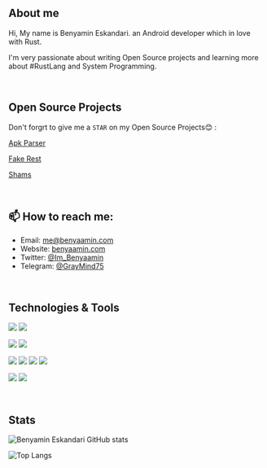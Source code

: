 ## About me
Hi, My name is Benyamin Eskandari. an Android developer which in love with Rust.

I'm very passionate about writing Open Source projects and learning more about #RustLang and System Programming.

<br/>

## Open Source Projects
Don't forgrt to give me a `STAR` on my Open Source Projects😊 :

[Apk Parser](https://github.com/graymind75/apk-parser)

[Fake Rest](https://github.com/graymind75/fake-rest)

[Shams](https://github.com/graymind75/shams)

<br/>

## 📫 How to reach me:
- Email: me@benyaamin.com
- Website: [benyaamin.com](https://benyaamin.com)
- Twitter: [@Im_Benyaamin](https://twitter.com/im_benyaamin)
- Telegram: [@GrayMind75](https://t.me/Graymind75)

<br/>

## Technologies & Tools
![](https://img.shields.io/badge/OS-Windows-informational?style=flat&logo=Windows&logoColor=white&color=2bbc8a)
![](https://img.shields.io/badge/OS-Linux-informational?style=flat&logo=Linux&logoColor=white&color=2bbc8a)

![](https://img.shields.io/badge/IDE-AndroidStudio-informational?style=flat&logo=AndroidStudio&logoColor=white&color=2bbc8a)
![](https://img.shields.io/badge/IDE-CLion-informational?style=flat&logo=CLion&logoColor=white&color=2bbc8a)

![](https://img.shields.io/badge/Code-Java-informational?style=flat&logo=Java&logoColor=white&color=2bbc8a)
![](https://img.shields.io/badge/Code-Kotlin-informational?style=flat&logo=Kotlin&logoColor=white&color=2bbc8a)
![](https://img.shields.io/badge/Code-Rust-informational?style=flat&logo=Rust&logoColor=white&color=2bbc8a)
![](https://img.shields.io/badge/Code-PHP-informational?style=flat&logo=PHP&logoColor=white&color=2bbc8a)

![](https://img.shields.io/badge/DB-Mysql-informational?style=flat&logo=Mysql&logoColor=white&color=2bbc8a)
![](https://img.shields.io/badge/DB-PostgreSql-informational?style=flat&logo=PostgreSql&logoColor=white&color=2bbc8a)


<br/>

## Stats
![Benyamin Eskandari GitHub stats](https://github-readme-stats.vercel.app/api?username=graymind75&count_private=true&theme=dracula&include_all_commits=true)

![Top Langs](https://github-readme-stats.vercel.app/api/top-langs/?username=graymind75&layout=compact&theme=dracula)
